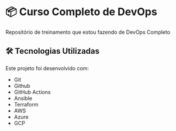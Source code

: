 # 📦 Curso Completo de DevOps

Repositório de treinamento que estou fazendo de DevOps Completo


## 🛠️ Tecnologias Utilizadas

Este projeto foi desenvolvido com:

- Git
- Github
- GitHub Actions
- Ansible
- Terraform
- AWS
- Azure
- GCP
